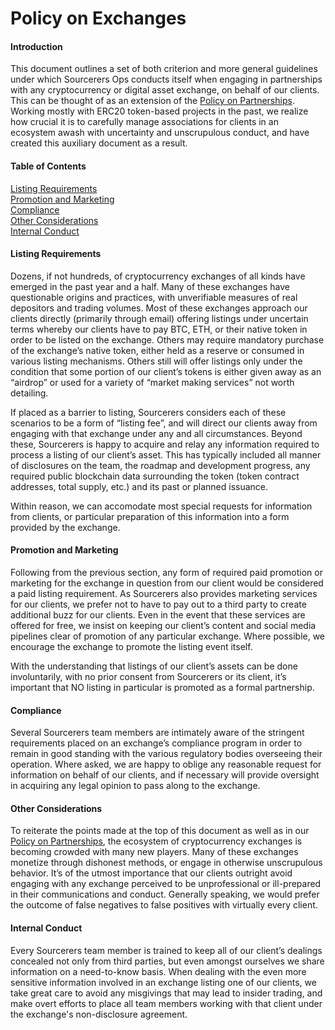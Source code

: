 # Policy on Exchanges

#### Introduction

This document outlines a set of both criterion and more general guidelines under which Sourcerers Ops conducts itself when engaging in partnerships with any cryptocurrency or digital asset exchange, on behalf of our clients. This can be thought of as an extension of the [Policy on Partnerships](https://github.com/Sourcerers-Ops/OSO/blob/master/Strategy/Policy%20on%20Partnerships.md). Working mostly with ERC20 token-based projects in the past, we realize how crucial it is to carefully manage associations for clients in an ecosystem awash with uncertainty and unscrupulous conduct, and have created this auxiliary document as a result. 

#### Table of Contents

[Listing Requirements](#listing-requirements)  
[Promotion and Marketing](#promotion-and-marketing)  
[Compliance](#compliance)  
[Other Considerations](#other-considerations)  
[Internal Conduct](#internal-conduct)  

#### Listing Requirements
Dozens, if not hundreds, of cryptocurrency exchanges of all kinds have emerged in the past year and a half. Many of these exchanges have questionable origins and practices, with unverifiable measures of real depositors and trading volumes. Most of these exchanges approach our clients directly (primarily through email) offering listings under uncertain terms whereby our clients have to pay BTC, ETH, or their native token in order to be listed on the exchange. Others may require mandatory purchase of the exchange’s native token, either held as a reserve or consumed in various listing mechanisms. Others still will offer listings only under the condition that some portion of our client’s tokens is either given away as an “airdrop” or used for a variety of “market making services” not worth detailing.

If placed as a barrier to listing, Sourcerers considers each of these scenarios to be a form of “listing fee”, and will direct our clients away from engaging with that exchange under any and all circumstances. 
Beyond these, Sourcerers is happy to acquire and relay any information required to process a listing of our client’s asset. This has typically included all manner of disclosures on the team, the roadmap and development progress, any required public blockchain data surrounding the token (token contract addresses, total supply, etc.) and its past or planned issuance. 

Within reason, we can accomodate most special requests for information from clients, or particular preparation of this information into a form provided by the exchange.

#### Promotion and Marketing

Following from the previous section, any form of required paid promotion or marketing for the exchange in question from our client would be considered a paid listing requirement. As Sourcerers also provides marketing services for our clients, we prefer not to have to pay out to a third party to create additional buzz for our clients. Even in the event that these services are offered for free, we insist on keeping our client’s content and social media pipelines clear of promotion of any particular exchange. Where possible, we encourage the exchange to promote the listing event itself. 

With the understanding that listings of our client’s assets can be done involuntarily, with no prior consent from Sourcerers or its client, it’s important that NO listing in particular is promoted as a formal partnership. 

#### Compliance

Several Sourcerers team members are intimately aware of the stringent requirements placed on an exchange’s compliance program in order to remain in good standing with the various regulatory bodies overseeing their operation. Where asked, we are happy to oblige any reasonable request for information on behalf of our clients, and if necessary will provide oversight in acquiring any legal opinion to pass along to the exchange.

#### Other Considerations

To reiterate the points made at the top of this document as well as in our [Policy on Partnerships](https://github.com/Sourcerers-Ops/OSO/blob/master/Strategy/Policy%20on%20Partnerships.md), the ecosystem of cryptocurrency exchanges is becoming crowded with many new players. Many of these exchanges monetize through dishonest methods, or engage in otherwise unscrupulous behavior. It’s of the utmost importance that our clients outright avoid engaging with any exchange perceived to be unprofessional or ill-prepared in their communications and conduct. Generally speaking, we would prefer the outcome of false negatives to false positives with virtually every client.

#### Internal Conduct

Every Sourcerers team member is trained to keep all of our client’s dealings concealed not only from third parties, but even amongst ourselves we share information on a need-to-know basis. When dealing with the even more sensitive information involved in an exchange listing one of our clients, we take great care to avoid any misgivings that may lead to insider trading, and make overt efforts to place all team members working with that client under the exchange's non-disclosure agreement.
